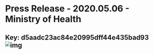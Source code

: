# Press Release - 2020.05.06 - Ministry of Health 
Key: d5aadc23ac84e20995dff44e435bad93 
![img](img/d5aadc23ac84e20995dff44e435bad93.jpg)
---
```

```
